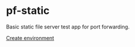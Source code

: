 # pf-static
Basic static file server test app for port forwarding.

[Create environment](https://online.dev.core.vsengsaas.visualstudio.com/environments/new?repo=plisy%2Fpf-static&name=pf-static)